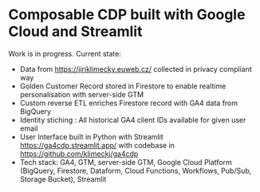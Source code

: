 ﻿# Composable CDP built with Google Cloud and Streamlit
Work is in progress. Current state:
- Data from https://jiriklimecky.euweb.cz/ collected in privacy compliant way
- Golden Customer Record stored in Firestore to enable realtime personalisation with server-side GTM
- Custom reverse ETL enriches Firestore record with GA4 data from BigQuery
- Identity stiching : All historical GA4 client IDs available for given user email
- User Interface built in Python with Streamlit https://ga4cdp.streamlit.app/ with codebase in https://github.com/klimeckj/ga4cdp
- Tech stack: GA4, GTM, server-side GTM, Google Cloud Platform (BigQuery, Firestore, Dataform, Cloud Functions, Workflows, Pub/Sub, Storage Bucket), Streamlit




